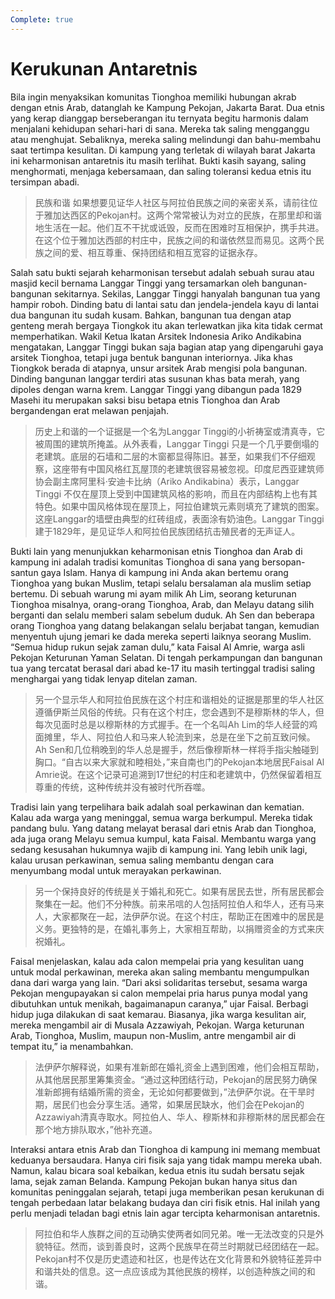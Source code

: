 ```yaml
---
Complete: true
---
```


# Kerukunan Antaretnis

Bila ingin menyaksikan komunitas Tionghoa memiliki hubungan akrab dengan etnis Arab, datanglah ke Kampung Pekojan, Jakarta Barat. Dua etnis yang kerap dianggap berseberangan itu ternyata begitu harmonis dalam menjalani kehidupan sehari-hari di sana. Mereka tak saling mengganggu atau menghujat. Sebaliknya, mereka saling melindungi dan bahu-membahu saat tertimpa kesulitan. Di kampung yang terletak di wilayah barat Jakarta ini keharmonisan antaretnis itu masih terlihat. Bukti kasih sayang, saling menghormati, menjaga kebersamaan, dan saling toleransi kedua etnis itu tersimpan abadi.

> 民族和谐
> 如果想要见证华人社区与阿拉伯民族之间的亲密关系，请前往位于雅加达西区的Pekojan村。这两个常常被认为对立的民族，在那里却和谐地生活在一起。他们互不干扰或诋毁，反而在困难时互相保护，携手共进。在这个位于雅加达西部的村庄中，民族之间的和谐依然显而易见。这两个民族之间的爱、相互尊重、保持团结和相互宽容的证据永存。

Salah satu bukti sejarah keharmonisan tersebut adalah sebuah surau atau masjid kecil bernama Langgar Tinggi yang tersamarkan oleh bangunan-bangunan sekitarnya. Sekilas, Langgar Tinggi hanyalah bangunan tua yang hampir roboh. Dinding batu di lantai satu dan jendela-jendela kayu di lantai dua bangunan itu sudah kusam. Bahkan, bangunan tua dengan atap genteng merah bergaya Tiongkok itu akan terlewatkan jika kita tidak cermat memperhatikan. Wakil Ketua Ikatan Arsitek Indonesia Ariko Andikabina mengatakan, Langgar Tinggi bukan saja bagian atap yang dipengaruhi gaya arsitek Tionghoa, tetapi juga bentuk bangunan interiornya. Jika khas Tiongkok berada di atapnya, unsur arsitek Arab mengisi pola bangunan. Dinding bangunan langgar terdiri atas susunan khas bata merah, yang dipoles dengan warna krem. Langgar Tinggi yang dibangun pada 1829 Masehi itu merupakan saksi bisu betapa etnis Tionghoa dan Arab bergandengan erat melawan penjajah.

> 历史上和谐的一个证据是一个名为Langgar Tinggi的小祈祷室或清真寺，它被周围的建筑所掩盖。从外表看，Langgar Tinggi 只是一个几乎要倒塌的老建筑。底层的石墙和二层的木窗都显得陈旧。甚至，如果我们不仔细观察，这座带有中国风格红瓦屋顶的老建筑很容易被忽视。印度尼西亚建筑师协会副主席阿里科·安迪卡比纳（Ariko Andikabina）表示，Langgar Tinggi 不仅在屋顶上受到中国建筑风格的影响，而且在内部结构上也有其特色。如果中国风格体现在屋顶上，阿拉伯建筑元素则填充了建筑的图案。这座Langgar的墙壁由典型的红砖组成，表面涂有奶油色。Langgar Tinggi 建于1829年，是见证华人和阿拉伯民族团结抗击殖民者的无声证人。

Bukti lain yang menunjukkan keharmonisan etnis Tionghoa dan Arab di kampung ini adalah tradisi komunitas Tionghoa di sana yang bersopan-santun gaya Islam. Hanya di kampung ini Anda akan bertemu orang Tionghoa yang bukan Muslim, tetapi selalu bersalaman ala muslim setiap bertemu. Di sebuah warung mi ayam milik Ah Lim, seorang keturunan Tionghoa misalnya, orang-orang Tionghoa, Arab, dan Melayu datang silih berganti dan selalu memberi salam sebelum duduk. Ah Sen dan beberapa orang Tionghoa yang datang belakangan selalu berjabat tangan, kemudian menyentuh ujung jemari ke dada mereka seperti laiknya seorang Muslim. “Semua hidup rukun sejak zaman dulu,” kata Faisal Al Amrie, warga asli Pekojan Keturunan Yaman Selatan. Di tengah perkampungan dan bangunan tua yang tercatat berasal dari abad ke-17 itu masih tertinggal tradisi saling menghargai yang tidak lenyap ditelan zaman.

> 另一个显示华人和阿拉伯民族在这个村庄和谐相处的证据是那里的华人社区遵循伊斯兰风俗的传统。只有在这个村庄，您会遇到不是穆斯林的华人，但每次见面时总是以穆斯林的方式握手。在一个名叫Ah Lim的华人经营的鸡面摊里，华人、阿拉伯人和马来人轮流到来，总是在坐下之前互致问候。Ah Sen和几位稍晚到的华人总是握手，然后像穆斯林一样将手指尖触碰到胸口。“自古以来大家就和睦相处，”来自南也门的Pekojan本地居民Faisal Al Amrie说。在这个记录可追溯到17世纪的村庄和老建筑中，仍然保留着相互尊重的传统，这种传统并没有被时代所吞噬。

Tradisi lain yang terpelihara baik adalah soal perkawinan dan kematian. Kalau ada warga yang meninggal, semua warga berkumpul. Mereka tidak pandang bulu. Yang datang melayat berasal dari etnis Arab dan Tionghoa, ada juga orang Melayu semua kumpul, kata Faisal. Membantu warga yang sedang kesusahan hukumnya wajib di kampung ini. Yang lebih unik lagi, kalau urusan perkawinan, semua saling membantu dengan cara menyumbang modal untuk merayakan perkawinan.

> 另一个保持良好的传统是关于婚礼和死亡。如果有居民去世，所有居民都会聚集在一起。他们不分种族。前来吊唁的人包括阿拉伯人和华人，还有马来人，大家都聚在一起，法伊萨尔说。在这个村庄，帮助正在困难中的居民是义务。更独特的是，在婚礼事务上，大家相互帮助，以捐赠资金的方式来庆祝婚礼。

Faisal menjelaskan, kalau ada calon mempelai pria yang kesulitan uang untuk modal perkawinan, mereka akan saling membantu mengumpulkan dana dari warga yang lain. “Dari aksi solidaritas tersebut, sesama warga Pekojan mengupayakan si calon mempelai pria harus punya modal yang dibutuhkan untuk menikah, bagaimanapun caranya,” ujar Faisal. Berbagi hidup juga dilakukan di saat kemarau. Biasanya, jika warga kesulitan air, mereka mengambil air di Musala Azzawiyah, Pekojan. Warga keturunan Arab, Tionghoa, Muslim, maupun non-Muslim, antre mengambil air di tempat itu,” ia menambahkan.

> 法伊萨尔解释说，如果有准新郎在婚礼资金上遇到困难，他们会相互帮助，从其他居民那里筹集资金。“通过这种团结行动，Pekojan的居民努力确保准新郎拥有结婚所需的资金，无论如何都要做到，”法伊萨尔说。在干旱时期，居民们也会分享生活。通常，如果居民缺水，他们会在Pekojan的Azzawiyah清真寺取水。阿拉伯人、华人、穆斯林和非穆斯林的居民都会在那个地方排队取水，”他补充道。

Interaksi antara etnis Arab dan Tionghoa di kampung ini memang membuat keduanya bersaudara. Hanya ciri fisik saja yang tidak mampu mereka ubah. Namun, kalau bicara soal kebaikan, kedua etnis itu sudah bersatu sejak lama, sejak zaman Belanda. Kampung Pekojan bukan hanya situs dan komunitas peninggalan sejarah, tetapi juga memberikan pesan kerukunan di tengah perbedaan latar belakang budaya dan ciri fisik etnis. Hal inilah yang perlu menjadi teladan bagi etnis lain agar tercipta keharmonisan antaretnis.

> 阿拉伯和华人族群之间的互动确实使两者如同兄弟。唯一无法改变的只是外貌特征。然而，谈到善良时，这两个民族早在荷兰时期就已经团结在一起。Pekojan村不仅是历史遗迹和社区，也是传达在文化背景和外貌特征差异中和谐共处的信息。这一点应该成为其他民族的榜样，以创造种族之间的和谐。
